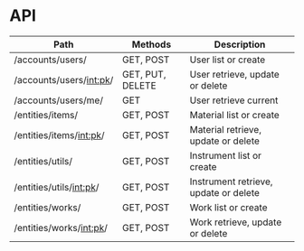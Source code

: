 
# API

| Path                         | Methods          | Description                                         |
| -----------------------------|------------------|-----------------------------------------------------|
| /accounts/users/             | GET, POST        | User list or create                                 |
| /accounts/users/<int:pk>/    | GET, PUT, DELETE | User retrieve, update or delete                     |
| /accounts/users/me/          | GET              | User retrieve current                               |
| /entities/items/             | GET, POST        | Material list or create                             |
| /entities/items/<int:pk>/    | GET, POST        | Material retrieve, update or delete                 |
| /entities/utils/             | GET, POST        | Instrument list or create                           |
| /entities/utils/<int:pk>/    | GET, POST        | Instrument retrieve, update or delete               |
| /entities/works/             | GET, POST        | Work list or create                                 |
| /entities/works/<int:pk>/    | GET, POST        | Work retrieve, update or delete                     |

